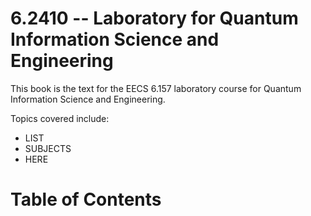 # 6.2410 -- Laboratory for Quantum Information Science and Engineering

This book is the text for the EECS 6.157 laboratory course for Quantum Information Science and Engineering. 

Topics covered include:

 - LIST
 - SUBJECTS
 - HERE

# Table of Contents

```{tableofcontents}
```
